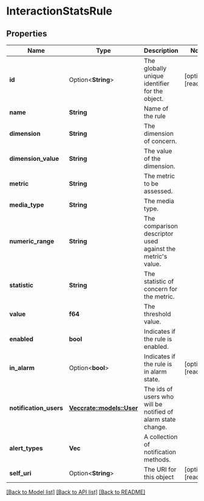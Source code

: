 # InteractionStatsRule

## Properties

Name | Type | Description | Notes
------------ | ------------- | ------------- | -------------
**id** | Option<**String**> | The globally unique identifier for the object. | [optional][readonly]
**name** | **String** | Name of the rule | 
**dimension** | **String** | The dimension of concern. | 
**dimension_value** | **String** | The value of the dimension. | 
**metric** | **String** | The metric to be assessed. | 
**media_type** | **String** | The media type. | 
**numeric_range** | **String** | The comparison descriptor used against the metric's value. | 
**statistic** | **String** | The statistic of concern for the metric. | 
**value** | **f64** | The threshold value. | 
**enabled** | **bool** | Indicates if the rule is enabled. | 
**in_alarm** | Option<**bool**> | Indicates if the rule is in alarm state. | [optional][readonly]
**notification_users** | [**Vec<crate::models::User>**](User.md) | The ids of users who will be notified of alarm state change. | 
**alert_types** | **Vec<String>** | A collection of notification methods. | 
**self_uri** | Option<**String**> | The URI for this object | [optional][readonly]

[[Back to Model list]](../README.md#documentation-for-models) [[Back to API list]](../README.md#documentation-for-api-endpoints) [[Back to README]](../README.md)


